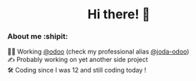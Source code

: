 <h1 align="center">Hi there! 👋</h3>
<h3>About me :shipit:</h3>

:technologist: Working <a href="https://github.com/odoo">@odoo</a> (check my professional alias <a href="https://github.com/joda-odoo">@joda-odoo</a>) <br />
:writing_hand: Probably working on yet another side project <br />
:hammer_and_wrench: Coding since I was 12 and still coding today !
